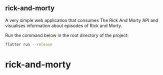 ## rick-and-morty

A very simple web application that consumes The Rick And Morty API and visualises information about episodes of Rick and Morty.

Run the command below in the root directory of the project:

```bash
flutter run --release
```
# rick-and-morty
